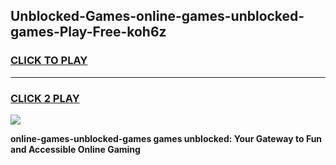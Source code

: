 
## Unblocked-Games-online-games-unblocked-games-Play-Free-koh6z
<h3>
<a href="https://premium76.site?title=online-games-unblocked-games&ref=23A">CLICK TO PLAY</a></h3>
<hr>

<h3>
<a href="https://premium76.site?title=online-games-unblocked-games&ref=23A">CLICK 2 PLAY</a>
  
</h3>

<a href="https://premium76.site?title=online-games-unblocked-games&ref=23A"><img src="https://clearcache.store/games.png"></a>


**online-games-unblocked-games games unblocked: Your Gateway to Fun and Accessible Online Gaming**
